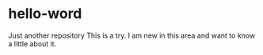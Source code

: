 # hello-word
Just another repository
This is a try.  I am new in this area and want to know a little about it.
